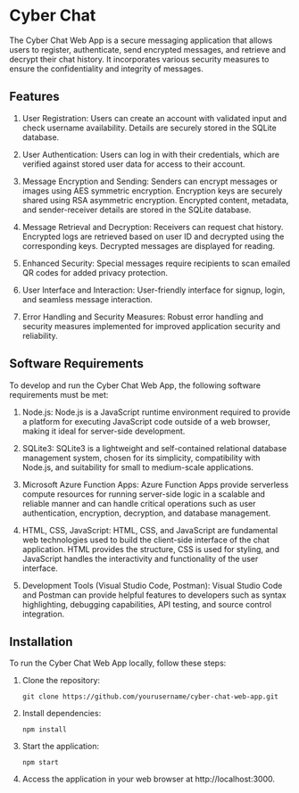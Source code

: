 # Cyber Chat
The Cyber Chat Web App is a secure messaging application that allows users to register, authenticate, send encrypted messages, and retrieve and decrypt their chat history. It incorporates various security measures to ensure the confidentiality and integrity of messages.

## Features
1. User Registration: Users can create an account with validated input and check username availability. Details are securely stored in the SQLite database.

2. User Authentication: Users can log in with their credentials, which are verified against stored user data for access to their account.

3. Message Encryption and Sending: Senders can encrypt messages or images using AES symmetric encryption. Encryption keys are securely shared using RSA asymmetric encryption. Encrypted content, metadata, and sender-receiver details are stored in the SQLite database.

4. Message Retrieval and Decryption: Receivers can request chat history. Encrypted logs are retrieved based on user ID and decrypted using the corresponding keys. Decrypted messages are displayed for reading.

5. Enhanced Security: Special messages require recipients to scan emailed QR codes for added privacy protection.

6. User Interface and Interaction: User-friendly interface for signup, login, and seamless message interaction.

7. Error Handling and Security Measures: Robust error handling and security measures implemented for improved application security and reliability.

## Software Requirements
To develop and run the Cyber Chat Web App, the following software requirements must be met:

1. Node.js: Node.js is a JavaScript runtime environment required to provide a platform for executing JavaScript code outside of a web browser, making it ideal for server-side development.

2. SQLite3: SQLite3 is a lightweight and self-contained relational database management system, chosen for its simplicity, compatibility with Node.js, and suitability for small to medium-scale applications.

3. Microsoft Azure Function Apps: Azure Function Apps provide serverless compute resources for running server-side logic in a scalable and reliable manner and can handle critical operations such as user authentication, encryption, decryption, and database management.

4. HTML, CSS, JavaScript: HTML, CSS, and JavaScript are fundamental web technologies used to build the client-side interface of the chat application. HTML provides the structure, CSS is used for styling, and JavaScript handles the interactivity and functionality of the user interface.

5. Development Tools (Visual Studio Code, Postman): Visual Studio Code and Postman can provide helpful features to developers such as syntax highlighting, debugging capabilities, API testing, and source control integration.

## Installation
To run the Cyber Chat Web App locally, follow these steps:

1. Clone the repository:

       git clone https://github.com/yourusername/cyber-chat-web-app.git

2. Install dependencies:

       npm install

3. Start the application:

       npm start

4. Access the application in your web browser at http://localhost:3000.
